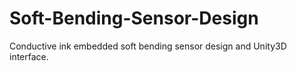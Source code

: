 # Soft-Bending-Sensor-Design
Conductive ink embedded soft bending sensor design and Unity3D interface.
